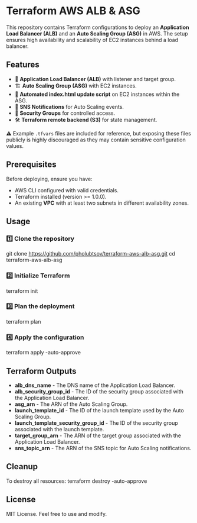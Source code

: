 # Terraform AWS ALB & ASG

This repository contains Terraform configurations to deploy an **Application Load Balancer (ALB)** and an **Auto Scaling Group (ASG)** in AWS. The setup ensures high availability and scalability of EC2 instances behind a load balancer.

## Features
- 🚀 **Application Load Balancer (ALB)** with listener and target group.
- 🏗️ **Auto Scaling Group (ASG)** with EC2 instances.
- 📝 **Automated index.html update script** on EC2 instances within the ASG.
- 📢 **SNS Notifications** for Auto Scaling events.
- 🔐 **Security Groups** for controlled access.
- 🛠️ **Terraform remote backend (S3)** for state management.

⚠️ Example `.tfvars` files are included for reference, but exposing these files publicly is highly discouraged as they may contain sensitive configuration values.

## Prerequisites
Before deploying, ensure you have:
- AWS CLI configured with valid credentials.
- Terraform installed (version >= 1.0.0).
- An existing **VPC** with at least two subnets in different availability zones.

## Usage
### 1️⃣ Clone the repository
git clone https://github.com/pholubtsov/terraform-aws-alb-asg.git
cd terraform-aws-alb-asg

### 2️⃣ Initialize Terraform
terraform init

### 3️⃣ Plan the deployment
terraform plan

### 4️⃣ Apply the configuration
terraform apply -auto-approve


## Terraform Outputs
- **alb_dns_name** - The DNS name of the Application Load Balancer.
- **alb_security_group_id** - The ID of the security group associated with the Application Load Balancer.
- **asg_arn** - The ARN of the Auto Scaling Group.
- **launch_template_id** - The ID of the launch template used by the Auto Scaling Group.
- **launch_template_security_group_id** - The ID of the security group associated with the launch template.
- **target_group_arn** - The ARN of the target group associated with the Application Load Balancer.
- **sns_topic_arn** - The ARN of the SNS topic for Auto Scaling notifications.

## Cleanup
To destroy all resources:
terraform destroy -auto-approve

## License
MIT License. Feel free to use and modify.
